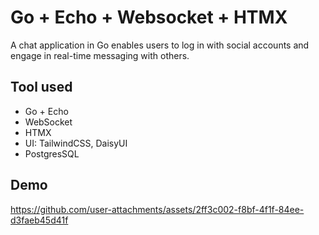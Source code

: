 # Go + Echo + Websocket + HTMX
A chat application in Go enables users to log in with social accounts and engage in real-time messaging with others.

## Tool used
  - Go + Echo
  - WebSocket
  - HTMX
  - UI: TailwindCSS, DaisyUI
  - PostgresSQL

## Demo
https://github.com/user-attachments/assets/2ff3c002-f8bf-4f1f-84ee-d3faeb45d41f

